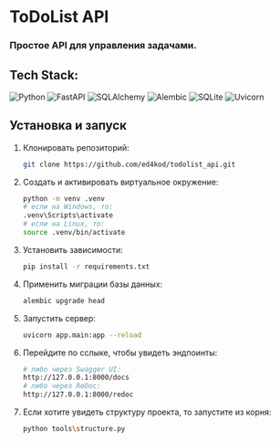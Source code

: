 # ToDoList API

### Простое API для управления задачами.

## Tech Stack:

![Python](https://img.shields.io/badge/python-3670A0?style=for-the-badge&logo=python&logoColor=white)
![FastAPI](https://img.shields.io/badge/fastapi-009688?style=for-the-badge&logo=fastapi&logoColor=white)
![SQLAlchemy](https://img.shields.io/badge/sqlalchemy-136791?style=for-the-badge&logo=sqlalchemy&logoColor=white)
![Alembic](https://img.shields.io/badge/alembic-4D76A3?style=for-the-badge&logo=alembic&logoColor=white)
![SQLite](https://img.shields.io/badge/sqlite-003B57?style=for-the-badge&logo=sqlite&logoColor=white)
![Uvicorn](https://img.shields.io/badge/uvicorn-405DE6?style=for-the-badge&logo=uvicorn&logoColor=white)

## Установка и запуск

1. Клонировать репозиторий:
   ```bash
   git clone https://github.com/ed4kod/todolist_api.git
   ```
2. Создать и активировать виртуальное окружение:
   ```bash
   python -m venv .venv
   # если на Windows, то:
   .venv\Scripts\activate
   # если на Linux, то:
   source .venv/bin/activate
   ```
3. Установить зависимости:
   ```bash
   pip install -r requirements.txt
   ```
4. Применить миграции базы данных:
   ```bash
   alembic upgrade head
   ```
5. Запустить сервер:
   ```bash
   uvicorn app.main:app --reload
   ```
6. Перейдите по сслыке, чтобы увидеть эндпоинты:
   ```bash
   # либо через Swagger UI:
   http://127.0.0.1:8000/docs
   # либо через ReDoc:
   http://127.0.0.1:8000/redoc
   ```

7. Если хотите увидеть структуру проекта, то запустите из корня:
   ```bash
   python tools\structure.py
   ```

